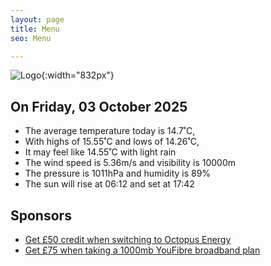 ```yaml
---
layout: page
title: Menu
seo: Menu

---
```


![Logo](/images/logo.jpg){:width="832px"}

<!-- weather_marker starts -->
## On Friday, 03 October 2025

- The average temperature today is 14.7˚C,
- With highs of 15.55˚C and lows of 14.26˚C,
- It may feel like 14.55˚C with light rain
- The wind speed is 5.36m/s and visibility is 10000m
- The pressure is 1011hPa and humidity is 89%
- The sun will rise at 06:12 and set at 17:42

<!-- weather_marker ends -->

## Sponsors

- [Get £50 credit when switching to Octopus Energy](https://bit.ly/3oD1nnS)
- [Get £75 when taking a 1000mb YouFibre broadband plan](https://aklam.io/91zWhU?)
